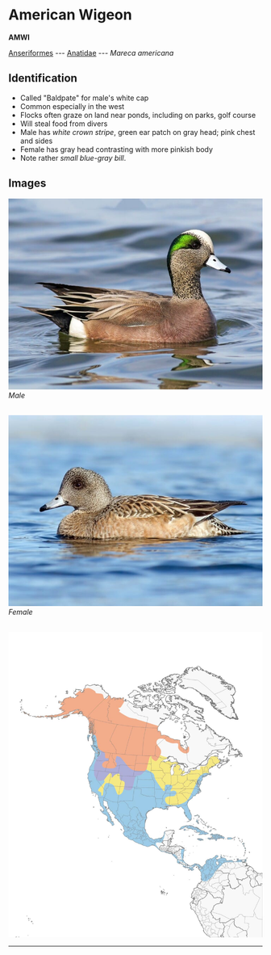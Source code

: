 # American Wigeon
**AMWI**

[Anseriformes](/birding/orders/anseriformes) ---
[Anatidae](/birding/orders/anseriformes/anatidae) ---
*Mareca americana*

## Identification
- Called "Baldpate" for male's white cap
- Common especially in the west
- Flocks often graze on land near ponds, including on parks, golf course
- Will steal food from divers
- Male has *white crown stripe*, green ear patch on gray head; pink chest and sides
- Female has gray head contrasting with more pinkish body
- Note rather *small blue-gray bill*.

## Images
![](/birding/images/mareca_americana_amwi_male.jpg)</br>
*Male* </br></br>

![](/birding/images/mareca_americana_amwi_female.jpg)</br>
*Female* </br></br>

![](/birding/images/mareca_americana_amwi_map.jpg)

----

<!---## Notes
### DATE. PLACE---SPECIFIC
NOTE--->
